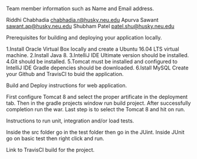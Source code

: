 Team member information such as Name and Email address.

Riddhi Chabhadia chabhadia.r@husky.neu.edu
Apurva Sawant sawant.ap@husky.neu.edu
Shubham Patel patel.shu@husky.neu.edu


Prerequisites for building and deploying your application locally.

1.Install Oracle Virtual Box locally and create a Ubuntu 16.04 LTS virtual machine.
2.Install Java 8. 
3.IntelliJ IDE Ultimate version should be installed.
4.Git should be installed.
5.Tomcat must be installed and configured to IntelliJ IDE Gradle depencies should be downloaded. 
6.Istall MySQL Create your Github and TravisCI to buid the application.

Build and Deploy instructions for web application.

First configure Tomcat 8 and select the proper artificate in the deployment tab. Then in the gradle projects window run build project. After successfully completion run the war. Last step is to select the Tomcat 8 and hit on run.

Instructions to run unit, integration and/or load tests.

Inside the src folder go in the test folder then go in the JUint. Inside JUnit go on basic test then right click and run.

Link to TravisCI build for the project.
